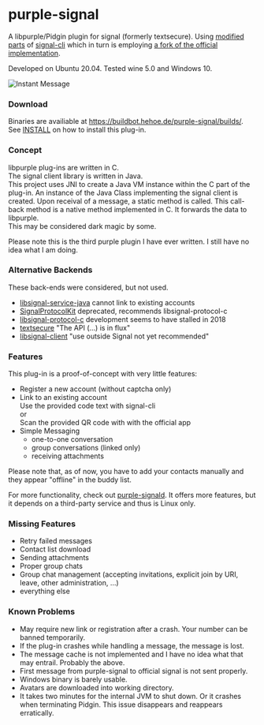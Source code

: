 # purple-signal

A libpurple/Pidgin plugin for signal (formerly textsecure). Using [modified parts](https://github.com/hoehermann/signal-cli/) of [signal-cli](https://github.com/AsamK/signal-cli) which in turn is employing [a fork of the official implementation](https://github.com/Turasa/libsignal-service-java).

Developed on Ubuntu 20.04. Tested wine 5.0 and Windows 10.

![Instant Message](/screenshot_win32.png?raw=true "Instant Message on Windows Screenshot")  

### Download

Binaries are availiable at https://buildbot.hehoe.de/purple-signal/builds/. See [INSTALL](INSTALL.md) on how to install this plug-in.

### Concept

libpurple plug-ins are written in C.  
The signal client library is written in Java.  
This project uses JNI to create a Java VM instance within the C part of the plug-in. An instance of the Java Class implementing the signal client is created. Upon receival of a message, a static method is called. This call-back method is a native method implemented in C. It forwards the data to libpurple.  
This may be considered dark magic by some.

Please note this is the third purple plugin I have ever written. I still have no idea what I am doing.

### Alternative Backends

These back-ends were considered, but not used.

* [libsignal-service-java](https://github.com/signalapp/Signal-Android/tree/master/libsignal/service) cannot link to existing accounts
* [SignalProtocolKit](https://github.com/signalapp/SignalProtocolKit) deprecated, recommends libsignal-protocol-c
* [libsignal-protocol-c](https://github.com/signalapp/libsignal-protocol-c) development seems to have stalled in 2018
* [textsecure](https://github.com/nanu-c/textsecure) "The API (…) is in flux"
* [libsignal-client](https://github.com/signalapp/libsignal-client) "use outside Signal not yet recommended"

### Features

This plug-in is a proof-of-concept with very little features:

* Register a new account (without captcha only)
* Link to an existing account  
  Use the provided code text with signal-cli  
  or  
  Scan the provided QR code with with the official app
* Simple Messaging
  * one-to-one conversation
  * group conversations (linked only)
  * receiving attachments

Please note that, as of now, you have to add your contacts manually and they appear "offline" in the buddy list.

For more functionality, check out [purple-signald](https://github.com/hoehermann/libpurple-signald). It offers more features, but it depends on a third-party service and thus is Linux only.

### Missing Features

* Retry failed messages
* Contact list download
* Sending attachments
* Proper group chats
* Group chat management (accepting invitations, explicit join by URI, leave, other administration, …)
* everything else

### Known Problems

* May require new link or registration after a crash. Your number can be banned temporarily.
* If the plug-in crashes while handling a message, the message is lost.
* The message cache is not implemented and I have no idea what that may entrail. Probably the above.
* First message from purple-signal to official signal is not sent properly.
* Windows binary is barely usable.
* Avatars are downloaded into working directory.
* It takes two minutes for the internal JVM to shut down. Or it crashes when terminating Pidgin. This issue disappears and reappears erratically.
